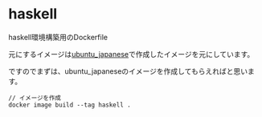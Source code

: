 # haskell

haskell環境構築用のDockerfile

元にするイメージは[ubuntu_japanese](https://github.com/geshi-prog/dockerfiles/tree/main/ubuntu_japanese)で作成したイメージを元にしています。

ですのでまずは、ubuntu_japaneseのイメージを作成してもらえればと思います。

```shell
// イメージを作成
docker image build --tag haskell .
```

